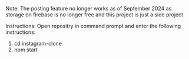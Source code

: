 Note: The posting feature no longer works as of September 2024 as storage on firebase is no longer free and this project is just a side project

Instructions:
Open repositry in command prompt and enter the following instructions:
1. cd instagram-clone
2. npm start
